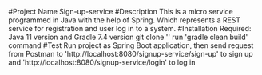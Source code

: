 #Project Name
Sign-up-service
#Description
This is a micro service programmed in Java with the help of Spring. Which represents a REST service for registration
and user log in to a system.
#Installation
Required: Java 11 version and Gradle 7.4 version
git clone ''
run 'gradle clean build' command
#Test
Run project as Spring Boot application, then send request from Postman 
to 'http://localhost:8080/signup-service/sign-up' to sign up and 'http://localhost:8080/signup-service/login' to log in